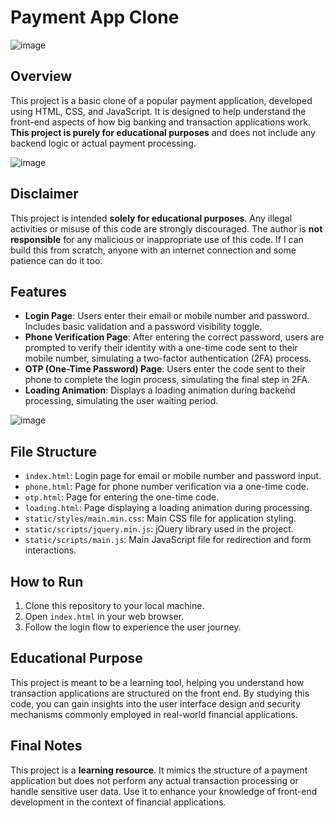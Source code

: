 # Payment App Clone

![image](https://github.com/user-attachments/assets/6524b4ee-e04c-4e51-89cd-a542cf0a5a59)

## Overview
This project is a basic clone of a popular payment application, developed using HTML, CSS, and JavaScript. It is designed to help understand the front-end aspects of how big banking and transaction applications work. **This project is purely for educational purposes** and does not include any backend logic or actual payment processing.

![image](https://github.com/user-attachments/assets/3a580bb5-72fc-482e-b7db-bff7dcf18221)

## Disclaimer
This project is intended **solely for educational purposes**. Any illegal activities or misuse of this code are strongly discouraged. The author is **not responsible** for any malicious or inappropriate use of this code. If I can build this from scratch, anyone with an internet connection and some patience can do it too.

## Features
- **Login Page**: Users enter their email or mobile number and password. Includes basic validation and a password visibility toggle.
- **Phone Verification Page**: After entering the correct password, users are prompted to verify their identity with a one-time code sent to their mobile number, simulating a two-factor authentication (2FA) process.
- **OTP (One-Time Password) Page**: Users enter the code sent to their phone to complete the login process, simulating the final step in 2FA.
- **Loading Animation**: Displays a loading animation during backend processing, simulating the user waiting period.

![image](https://github.com/user-attachments/assets/2d0075ac-4540-40a8-9b51-33d370477b62)

## File Structure
- `index.html`: Login page for email or mobile number and password input.
- `phone.html`: Page for phone number verification via a one-time code.
- `otp.html`: Page for entering the one-time code.
- `loading.html`: Page displaying a loading animation during processing.
- `static/styles/main.min.css`: Main CSS file for application styling.
- `static/scripts/jquery.min.js`: jQuery library used in the project.
- `static/scripts/main.js`: Main JavaScript file for redirection and form interactions.

## How to Run
1. Clone this repository to your local machine.
2. Open `index.html` in your web browser.
3. Follow the login flow to experience the user journey.

## Educational Purpose
This project is meant to be a learning tool, helping you understand how transaction applications are structured on the front end. By studying this code, you can gain insights into the user interface design and security mechanisms commonly employed in real-world financial applications.

## Final Notes
This project is a **learning resource**. It mimics the structure of a payment application but does not perform any actual transaction processing or handle sensitive user data. Use it to enhance your knowledge of front-end development in the context of financial applications.